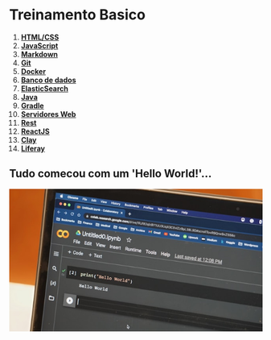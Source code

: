 
# Treinamento Basico

1. **[HTML/CSS](/src/html_css/)**
2. **[JavaScript](/src/javascript/)**
3. **[Markdown](/src/markdown/)**
4. **[Git](/src/git/)**
5. **[Docker](/src/docker/)**
6. **[Banco de dados](/src/banco_de_dados/)**
7. **[ElasticSearch](/src/elastic_search/)**
8. **[Java](/src/java/)**
9. **[Gradle](/src/gradle/)**
10. **[Servidores Web](/src/servidores_web/)**
11. **[Rest](/src/rest/)**
12. **[ReactJS](/src/reactjs/)**
13. **[Clay](/src/clay/)**
14. **[Liferay](/src/liferay/)**

## Tudo comecou com um 'Hello World!'...
![unsplash](/assets/images/hello-world-unsplash.jpg "Tudo comecou com um 'Hello World!'")
